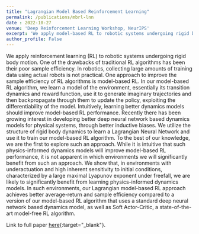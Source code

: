 ```yaml
---
title: "Lagrangian Model Based Reinforcement Learning"
permalink: /publications/mbrl-lnn
date : 2022-10-27
venue: 'Deep Reinforcement Learning Workshop, NeurIPS'
excerpt: 'We apply model-based RL to robotic systems undergoing rigid body motion. We utilize the structure of rigid body dynamics to learn a Lagrangian Neural Network and use it to train our model-based RL algorithm.'
author_profile: False
---
```

<!-- This is joint work with [Prof. Balaraman Ravindran](https://www.cse.iitm.ac.in/~ravi/){:target="_blank"}. -->
We apply reinforcement learning (RL) to robotic systems undergoing rigid body motion. One of the drawbacks of traditional RL algorithms has been their poor 
sample efficiency. In robotics, collecting large amounts of training data using actual robots is not practical. One approach to improve the sample 
efficiency of RL algorithms is model-based RL. In our model-based RL algorithm, we learn a model of the environment, essentially its transition dynamics 
and reward function, use it to generate imaginary trajectories and then backpropagate through them to update the policy, exploiting the differentiability 
of the model. Intuitively, learning better dynamics models should improve model-based RL performance. Recently there has been growing interest in 
developing better deep neural network based dynamics models for physical systems, through better inductive biases. We utilize the structure of rigid body 
dynamics to learn a Lagrangian Neural Network and use it to train our model-based RL algorithm. To the best of our knowledge, we are the first to explore 
such an approach. While it is intuitive that such physics-informed dynamics models will improve model-based RL performance, it is not apparent in which 
environments we will significantly benefit from such an approach. We show that, in environments with underactuation and high inherent sensitivity to 
initial conditions, characterized by a large maximal Lyapunov exponent under freefall, we are likely to significantly benefit from learning 
physics-informed dynamics models. In such environments, our Lagrangian model-based RL approach achieves better average-return and sample efficiency 
compared to a version of our model-based RL algorithm that uses a standard deep neural network based dynamics model, as well as Soft Actor-Critic, a 
state-of-the-art model-free RL algorithm.

Link to full paper [here](https://adi3e08.github.io/files/Lagrangian_Model_Based_RL.pdf){:target="_blank"}.

